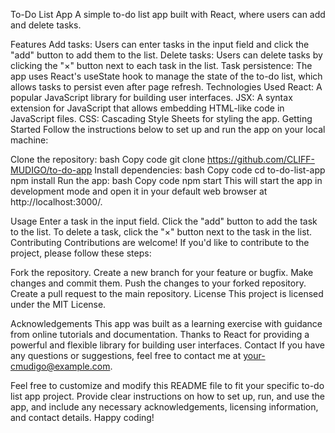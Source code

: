 To-Do List App
A simple to-do list app built with React, where users can add and delete tasks.

Features
Add tasks: Users can enter tasks in the input field and click the "add" button to add them to the list.
Delete tasks: Users can delete tasks by clicking the "×" button next to each task in the list.
Task persistence: The app uses React's useState hook to manage the state of the to-do list, which allows tasks to persist even after page refresh.
Technologies Used
React: A popular JavaScript library for building user interfaces.
JSX: A syntax extension for JavaScript that allows embedding HTML-like code in JavaScript files.
CSS: Cascading Style Sheets for styling the app.
Getting Started
Follow the instructions below to set up and run the app on your local machine:

Clone the repository:
bash
Copy code
git clone <https://github.com/CLIFF-MUDIGO/to-do-app>
Install dependencies:
bash
Copy code
cd to-do-list-app
npm install
Run the app:
bash
Copy code
npm start
This will start the app in development mode and open it in your default web browser at http://localhost:3000/.

Usage
Enter a task in the input field.
Click the "add" button to add the task to the list.
To delete a task, click the "×" button next to the task in the list.
Contributing
Contributions are welcome! If you'd like to contribute to the project, please follow these steps:

Fork the repository.
Create a new branch for your feature or bugfix.
Make changes and commit them.
Push the changes to your forked repository.
Create a pull request to the main repository.
License
This project is licensed under the MIT License.

Acknowledgements
This app was built as a learning exercise with guidance from online tutorials and documentation.
Thanks to React for providing a powerful and flexible library for building user interfaces.
Contact
If you have any questions or suggestions, feel free to contact me at your-cmudigo@example.com.

Feel free to customize and modify this README file to fit your specific to-do list app project. Provide clear instructions on how to set up, run, and use the app, and include any necessary acknowledgements, licensing information, and contact details. Happy coding!